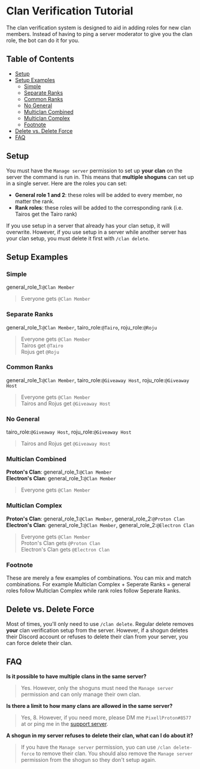 # Clan Verification Tutorial

The clan verification system is designed to aid in adding roles for new clan members. Instead of having to ping a server moderator to give you the clan role, the bot can do it for you.

## Table of Contents

 - [Setup](https://github.com/PixellProton/Karutwo/blob/main/tutorials/clan-verification.md#setup)
 - [Setup Examples](https://github.com/PixellProton/Karutwo/blob/main/tutorials/clan-verification.md#setup-examples)
   - [Simple](https://github.com/PixellProton/Karutwo/blob/main/tutorials/clan-verification.md#simple)
   - [Separate Ranks](https://github.com/PixellProton/Karutwo/blob/main/tutorials/clan-verification.md#separate-ranks)
   - [Common Ranks](https://github.com/PixellProton/Karutwo/blob/main/tutorials/clan-verification.md#seperate-ranks)
   - [No General](https://github.com/PixellProton/Karutwo/blob/main/tutorials/clan-verification.md#seperate-ranks)
   - [Multiclan Combined](https://github.com/PixellProton/Karutwo/blob/main/tutorials/clan-verification.md#multiclan-combined)
   - [Multiclan Complex](https://github.com/PixellProton/Karutwo/blob/main/tutorials/clan-verification.md#multiclan-complex)
   - [Footnote](https://github.com/PixellProton/Karutwo/blob/main/tutorials/clan-verification.md#footnote)
 - [Delete vs. Delete Force](https://github.com/PixellProton/Karutwo/blob/main/tutorials/clan-verification.md#delete-vs-delete-force)
 - [FAQ](https://github.com/PixellProton/Karutwo/blob/main/tutorials/clan-verification.md#faq)

## Setup

You must have the `Manage server` permission to set up **your clan** on the server the command is run in. This means that **multiple shoguns** can set up in a single server. Here are the roles you can set:
 - **General role 1 and 2**: these roles will be added to every member, no matter the rank.
 - **Rank roles**: these roles will be added to the corresponding rank (i.e. Tairos get the Tairo rank)

If you use setup in a server that already has your clan setup, it will overwrite. However, if you use setup in a server while another server has your clan setup, you must delete it first with `/clan delete`.

## Setup Examples

### Simple
general_role_1:`@Clan Member`
> Everyone gets `@Clan Member`

### Separate Ranks
general_role_1:`@Clan Member`, tairo_role:`@Tairo`, roju_role:`@Roju`
> Everyone gets `@Clan Member`  
> Tairos get `@Tairo`  
> Rojus get `@Roju`  

### Common Ranks
general_role_1:`@Clan Member`, tairo_role:`@Giveaway Host`, roju_role:`@Giveaway Host`
> Everyone gets `@Clan Member`  
> Tairos and Rojus get `@Giveaway Host`  

### No General
tairo_role:`@Giveaway Host`, roju_role:`@Giveaway Host`
> Tairos and Rojus get `@Giveaway Host`  

### Multiclan Combined
**Proton's Clan**: general_role_1:`@Clan Member`  
**Electron's Clan**: general_role_1:`@Clan Member`
> Everyone gets `@Clan Member`

### Multiclan Complex
**Proton's Clan**: general_role_1:`@Clan Member`, general_role_2:`@Proton Clan`    
**Electron's Clan**: general_role_1:`@Clan Member`, general_role_2:`@Electron Clan`  
> Everyone gets `@Clan Member`  
> Proton's Clan gets `@Proton Clan`  
> Electron's Clan gets `@Electron Clan`

### Footnote
These are merely a few examples of combinations. You can mix and match combinations. For example Multiclan Complex + Seperate Ranks = general roles follow Multiclan Complex while rank roles follow Seperate Ranks.

## Delete vs. Delete Force

Most of times, you'll only need to use `/clan delete`. Regular delete removes **your** clan verification setup from the server. However, if a shogun deletes their Discord account or refuses to delete their clan from your server, you can force delete their clan. 

## FAQ

**Is it possible to have multiple clans in the same server?**
> Yes. However, only the shoguns must need the `Manage server` permission and can only manage their own clan.

**Is there a limit to how many clans are allowed in the same server?**
> Yes, 8. However, if you need more, please DM me `PixellProton#8577` at or ping me in the [support server](https://discord.gg/9r9pczygG8).

**A shogun in my server refuses to delete their clan, what can I do about it?**
> If you have the `Manage server` permission, yuo can use `/clan delete-force` to remove their clan. You should also remove the `Manage server` permission from the shogun so they don't setup again.
